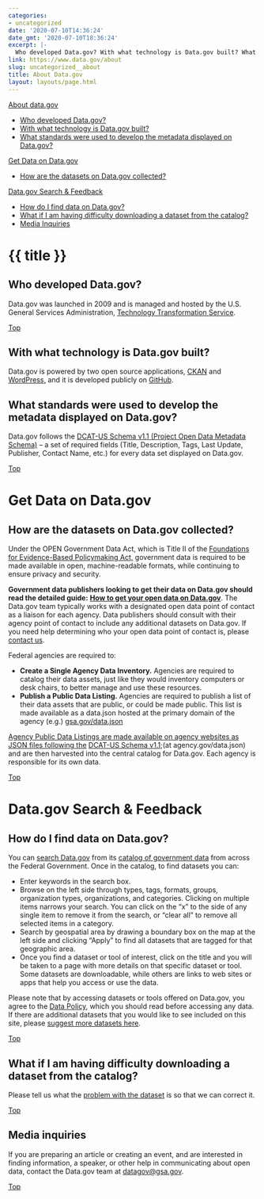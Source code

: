 ```yaml
---
categories:
- uncategorized
date: '2020-07-10T14:36:24'
date_gmt: '2020-07-10T18:36:24'
excerpt: |-
  Who developed Data.gov? With what technology is Data.gov built? What standards were used to develop the metadata displayed on Data.gov? How are the datasets on Data.gov collected? …
link: https://www.data.gov/about
slug: uncategorized__about
title: About Data.gov
layout: layouts/page.html
---
```


[About data.gov](#about)

- [Who developed Data.gov?](#who)
- [With what technology is Data.gov built?](#technology)
- [What standards were used to develop the metadata displayed on Data.gov?](#standards)

[Get Data on Data.gov](#adddata)
- [How are the datasets on Data.gov collected?](#collected)

[Data.gov Search & Feedback](#search)

- [How do I find data on Data.gov?](#finddata)
- [What if I am having difficulty downloading a dataset from the catalog?](#difficulty)
- [Media Inquiries](#media)

<h1 id="about">{{ title }}</h1>

<h2 id="who">Who developed Data.gov?</h2>

Data.gov was launched in 2009 and is managed and hosted by the U.S. General Services Administration, [Technology Transformation Service](http://www.gsa.gov/portal/category/25729).

[Top](#top)


<h2 id="technology">With what technology is Data.gov built?</h2>

Data.gov is powered by two open source applications, [CKAN](http://ckan.org/) and [WordPress,](http://wordpress.org/) and it is developed publicly on [GitHub](https://github.com/GSA/catalog-deploy).


<h2 id="standards">What standards were used to develop the metadata displayed on Data.gov?</h2>

Data.gov follows the [DCAT-US Schema v1.1 (Project Open Data Metadata Schema)](https://resources.data.gov/schemas/dcat-us/v1.1/) – a set of required fields (Title, Description, Tags, Last Update, Publisher, Contact Name, etc.) for every data set displayed on Data.gov.

[Top](#top)


<h1 id="adddata">Get Data on Data.gov</h2>


<h2 id="collected">How are the datasets on Data.gov collected?</h2>


Under the OPEN Government Data Act, which is Title II of the [Foundations for Evidence-Based Policymaking Act,](https://www.congress.gov/115/plaws/publ435/PLAW-115publ435.pdf) government data is required to be made available in open, machine-readable formats, while continuing to ensure privacy and security.


__Government data publishers looking to get their data on Data.gov should read the detailed guide:__ [__How to get your open data on Data.gov__](https://resources.data.gov/tools/how-to-get-your-open-data-on-datagov/). The Data.gov team typically works with a designated open data point of contact as a liaison for each agency. Data publishers should consult with their agency point of contact to include any additional datasets on Data.gov. If you need help determining who your open data point of contact is, please [contact us](http://www.data.gov/contact).


Federal agencies are required to:


- __Create a Single Agency Data Inventory.__ Agencies are required to catalog their data assets, just like they would inventory computers or desk chairs, to better manage and use these resources.
- __Publish a Public Data Listing.__ Agencies are required to publish a list of their data assets that are public, or could be made public. This list is made available as a data.json hosted at the primary domain of the agency (e.g.)
[gsa.gov/data.json](https://open.gsa.gov/data.json)



[Agency Public Data Listings are made available on agency websites as JSON files following the](https://open.gsa.gov/data.json) [DCAT-US Schema v1.1](https://resources.data.gov/resources/dcat-us/);(at agency.gov/data.json) and are then harvested into the central catalog for Data.gov.  Each agency is responsible for its own data.

[Top](#top)


<h1 id="search">Data.gov Search & Feedback</h2>

<h2 id="finddata">How do I find data on Data.gov?</h2>

You can [search Data.gov](http://www.data.gov/) from its [catalog of government data](http://catalog.data.gov/dataset#topic=uncategorized_navigation) from across the Federal Government. Once in the catalog, to find datasets you can:


- Enter keywords in the search box.
- Browse on the left side through types, tags, formats, groups, organization types, organizations, and categories.  Clicking on multiple items narrows your search.  You can click on the “x” to the side of any single item to remove it from the search, or “clear all” to remove all selected items in a category.
- Search by geospatial area by drawing a boundary box on the map at the left side and clicking “Apply” to find all datasets that are tagged for that geographic area.
- Once you find a dataset or tool of interest, click on the title and you will be taken to a page with more details on that specific dataset or tool. Some datasets are downloadable, while others are links to web sites or apps that help you access or use the data.

Please note that by accessing datasets or tools offered on Data.gov, you agree to the [Data Policy](http://www.data.gov/data-policy), which you should read before accessing any data. If there are additional datasets that you would like to see included on this site, please [suggest more datasets here](https://www.data.gov/data-request/).


[Top](#top)

<h2 id="difficulty">What if I am having difficulty downloading a dataset from the catalog?</h2>


Please tell us what the [problem with the dataset](http://www.data.gov/issue/) is so that we can correct it.

[Top](#top)

<h2 id="media">Media inquiries</h2>


If you are preparing an article or creating an event, and are interested in finding information, a speaker, or other help in communicating about open data, contact the Data.gov team at [datagov@gsa.gov](mailto:datagov@gsa.gov).

[Top](#top)
